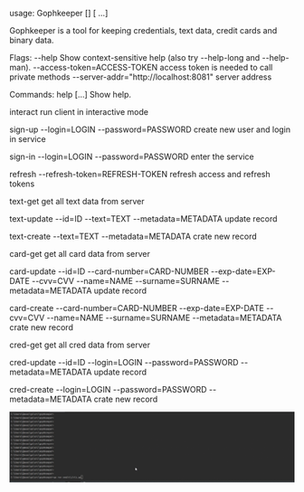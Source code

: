 usage: Gophkeeper [<flags>] <command> [<args> ...]

Gophkeeper is a tool for keeping credentials, text data, credit cards and binary
data.

Flags:
  --help                       Show context-sensitive help (also try --help-long
                               and --help-man).
  --access-token=ACCESS-TOKEN  access token is needed to call private methods
  --server-addr="http://localhost:8081"
                               server address

Commands:
  help [<command>...]
    Show help.

  interact
    run client in interactive mode

  sign-up --login=LOGIN --password=PASSWORD
    create new user and login in service

  sign-in --login=LOGIN --password=PASSWORD
    enter the service

  refresh --refresh-token=REFRESH-TOKEN
    refresh access and refresh tokens

  text-get
    get all text data from server

  text-update --id=ID --text=TEXT --metadata=METADATA
    update record

  text-create --text=TEXT --metadata=METADATA
    crate new record

  card-get
    get all card data from server

  card-update --id=ID --card-number=CARD-NUMBER --exp-date=EXP-DATE --cvv=CVV --name=NAME --surname=SURNAME --metadata=METADATA
    update record

  card-create --card-number=CARD-NUMBER --exp-date=EXP-DATE --cvv=CVV --name=NAME --surname=SURNAME --metadata=METADATA
    crate new record

  cred-get
    get all cred data from server

  cred-update --id=ID --login=LOGIN --password=PASSWORD --metadata=METADATA
    update record

  cred-create --login=LOGIN --password=PASSWORD --metadata=METADATA
    crate new record



![til](./gophkeeper.gif)